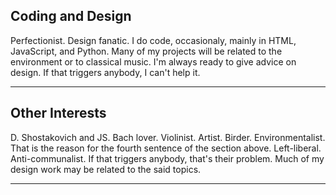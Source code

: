 ## Coding and Design
Perfectionist. Design fanatic. I do code, occasionaly, mainly in HTML, JavaScript, and Python. Many of my projects will be related to the environment or to classical music. I'm always ready to give advice on design. If that triggers anybody, I can't help it. 

***

## Other Interests
D. Shostakovich and JS. Bach lover. Violinist. Artist. Birder. Environmentalist. That is the reason for the fourth sentence of the section above. Left-liberal. Anti-communalist. If that triggers anybody, that's their problem. Much of my design work may be related to the said topics.

***
